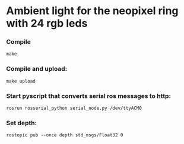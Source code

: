 # Ambient light for the neopixel ring with 24 rgb leds

### Compile
`make`

### Compile and upload:
`make upload`

### Start pyscript that converts serial ros messages to http:
`rosrun rosserial_python serial_node.py /dev/ttyACM0`

### Set depth:
`rostopic pub --once depth std_msgs/Float32 0`
